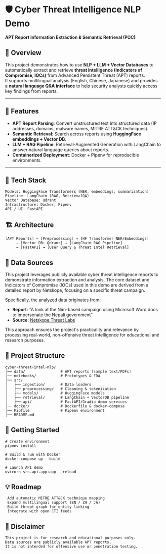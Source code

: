 # 🛡️ Cyber Threat Intelligence NLP Demo  
**APT Report Information Extraction & Semantic Retrieval (POC)**  

## 📌 Overview  
This project demonstrates how to use **NLP + LLM + Vector Databases** to automatically extract and retrieve **threat intelligence (Indicators of Compromise, IOCs)** from Advanced Persistent Threat (APT) reports.  
It supports multilingual analysis (English, Chinese, Japanese) and provides a **natural language Q&A interface** to help security analysts quickly access key findings from reports.  

---

## 🎯 Features  
- **APT Report Parsing**: Convert unstructured text into structured data (IP addresses, domains, malware names, MITRE ATT&CK techniques).  
- **Semantic Retrieval**: Search across reports using **HuggingFace embeddings + Vector DB**.  
- **LLM + RAG Pipeline**: Retrieval-Augmented Generation with LangChain to answer natural language queries about reports.  
- **Containerized Deployment**: Docker + Pipenv for reproducible environments.  

---

## 🔧 Tech Stack
```
Models: HuggingFace Transformers (NER, embeddings, summarization)
Pipeline: LangChain (RAG, RetrievalQA)
Vector Database: Qdrant
Infrastructure: Docker, Pipenv
API / UI: FastAPI
```

## 🏗️ Architecture  
```text
[APT Reports] → [Preprocessing] → [HF Transformer NER/Embeddings]
     → [Vector DB: Qdrant] → [LangChain RAG Pipeline]
     → [FastAPI] → [User Query & Threat Intel Retrieval]
```

## 📂 Data Sources

This project leverages publicly available cyber threat intelligence reports to demonstrate information extraction and analysis. The core dataset and Indicators of Compromise (IOCs) used in this demo are derived from a detailed report by Netskope, focusing on a specific threat campaign.

Specifically, the analyzed data originates from:

* **Report**: "A look at the Nim-based campaign using Microsoft Word docs to impersonate the Nepali government"
* **Source**: [Netskope Threat Labs](https://www.netskope.com/blog/a-look-at-the-nim-based-campaign-using-microsoft-word-docs-to-impersonate-the-nepali-government)

This approach ensures the project's practicality and relevance by processing real-world, non-offensive threat intelligence for educational and research purposes.


## 📂 Project Structure
```
cyber-threat-intel-nlp/
│── data/                # APT reports (sample text/PDFs)
│── notebooks/           # Prototypes & EDA
│── src/
│   ├── ingestion/       # Data loaders
│   ├── preprocessing/   # Cleaning & tokenization
│   ├── models/          # HuggingFace models
│   ├── retrieval/       # LangChain + VectorDB pipeline
│   ├── api/             # FastAPI/Gradio demo services
│── docker/              # Dockerfile & docker-compose
│── Pipfile              # Pipenv environment
│── README.md
```


## 🚀 Getting Started
```
# Create environment
pipenv install

# Build & run with Docker
docker-compose up --build

# Launch API demo
uvicorn src.api.app:app --reload
```

## 💡 Roadmap
```
 Add automatic MITRE ATT&CK technique mapping
 Expand multilingual support (EN / ZH / JA)
 Build threat graph for entity linking
 Integrate with open CTI feeds
```

## 📜 Disclaimer
```
This project is for research and educational purposes only.
Data sources are publicly available APT reports.
It is not intended for offensive use or penetration testing.
```
